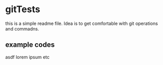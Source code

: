# gitTests
this is a simple readme file. Idea is to get comfortable with git operations and commadns. 

## example codes
asdf lorem ipsum etc 
